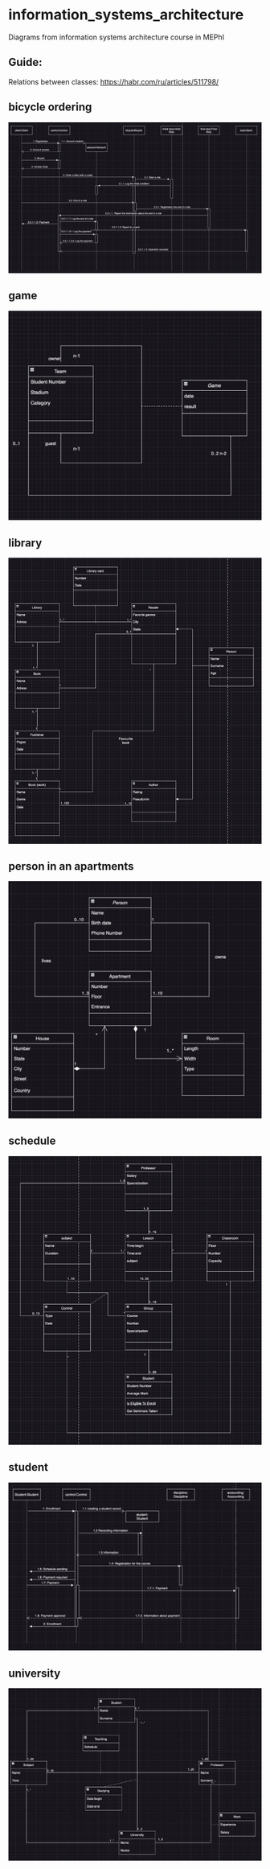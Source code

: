 # information_systems_architecture
Diagrams from information systems architecture course in MEPhI

## Guide:

Relations between classes:
https://habr.com/ru/articles/511798/


## bicycle ordering
![alt text](https://github.com/fkurushin/information_systems_architecture/blob/master/bicycle%20ordering.png)

## game
![alt text](https://github.com/fkurushin/information_systems_architecture/blob/master/game.png)

## library
![alt text](https://github.com/fkurushin/information_systems_architecture/blob/master/library.png)

## person in an apartments
![alt text](https://github.com/fkurushin/information_systems_architecture/blob/master/person%20who%20lives%20in%20an%20apartements.png)

## schedule
![alt text](https://github.com/fkurushin/information_systems_architecture/blob/master/schedule.png)

## student
![alt text](https://github.com/fkurushin/information_systems_architecture/blob/master/student.png)

## university
![alt text](https://github.com/fkurushin/information_systems_architecture/blob/master/university.png)

